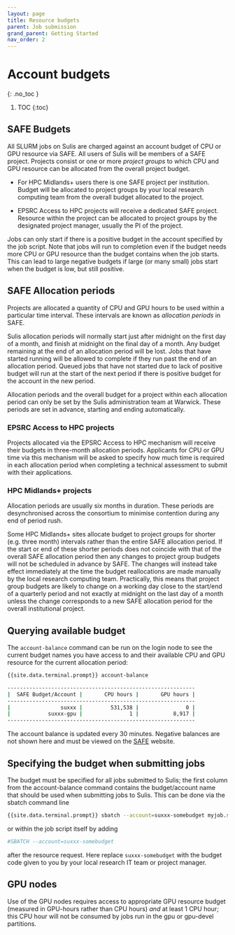 ```yaml
---
layout: page
title: Resource budgets 
parent: Job submission
grand_parent: Getting Started
nav_order: 2
---
```


# Account budgets 
{: .no_toc }

1. TOC
{:toc}

## SAFE Budgets

All SLURM jobs on Sulis are charged against an account budget of CPU or GPU resource via SAFE. All users of Sulis will be members of a SAFE project. Projects consist or one or more *project groups* to which CPU and GPU resource can be allocated from the overall project budget.

- For HPC Midlands+ users there is one SAFE project per institution. Budget will be allocated to project groups by your local research computing team from the overall budget allocated to the project.

- EPSRC Access to HPC projects will receive a dedicated SAFE project. Resource within the project can be allocated to project groups by the designated project manager, usually the PI of the project.

Jobs can only start if there is a positive budget in the account specified by the job script. Note that jobs will run to completion even if the budget needs more CPU or GPU resource than the budget contains when the job starts. This can lead to large negative budgets if large (or many small) jobs start when the budget is low, but still positive.

## SAFE Allocation periods

Projects are allocated a quantity of CPU and GPU hours to be used within a particular time interval. These intervals are known as *allocation periods* in SAFE. 

Sulis allocation periods will normally start just after midnight on the first day of a month, and finish at midnight on the final day of a month. Any budget remaining at the end of an allocation period will be lost. Jobs that have started running will be allowed to complete if they run past the end of an allocation period. Queued jobs that have not started due to lack of positive budget will run at the start of the next period if there is positive budget for the account in the new period. 

Allocation periods and the overall budget for a project within each allocation period can only be set by the Sulis administration team at Warwick. These periods are set in advance, starting and ending automatically.

### EPSRC Access to HPC projects

Projects allocated via the EPSRC Access to HPC mechanism will receive their budgets in three-month allocation periods. Applicants for CPU or GPU time via this mechanism will be asked to specify how much time is required in each allocation period when completing a technical assessment to submit with their applications. 

### HPC Midlands+ projects

Allocation periods are usually six months in duration. These periods are desynchronised across the consortium to minimise contention during any end of period rush. 

Some HPC Midlands+ sites allocate budget to project groups for shorter (e.g. three month) intervals rather than the entire SAFE allocation period. If the start or end of these shorter periods does not coincide with that of the overall SAFE allocation period then any changes to project group budgets will not be scheduled in advance by SAFE. The changes will instead take effect immediately at the time the budget reallocations are made manually by the local research computing team. Practically, this means that project group budgets are likely to change on a working day close to the start/end of a quarterly period and not exactly at midnight on the last day of a month unless the change corresponds to a new SAFE allocation period for the overall institutional project.

## Querying available budget

The `account-balance` command can be run on the login node to see the current budget names you have access to and their available CPU and GPU resource for the current allocation period:

```bash
{{site.data.terminal.prompt}} account-balance

------------------------------------------------------------
|  SAFE Budget/Account |       CPU hours |       GPU hours |
------------------------------------------------------------
|                suxxx |         531,538 |               0 |
|            suxxx-gpu |               1 |           8,917 |
------------------------------------------------------------
```

The account balance is updated every 30 minutes. Negative balances are not shown here and must be viewed on the [SAFE](https://safe.epcc.ed.ac.uk/) website.

## Specifying the budget when submitting jobs

The budget must be specified for all jobs submitted to Sulis; the first column from the account-balance command contains the budget/account name that should be used when submitting jobs to Sulis. This can be done via the sbatch command line

```bash
{{site.data.terminal.prompt}} sbatch --account=suxxx-somebudget myjob.slurm
```

or within the job script itself by adding

```bash
#SBATCH --account=suxxx-somebudget
```

after the resource request. Here replace `suxxx-somebudget` with the budget code given to you by your local research IT team or project manager.

## GPU nodes

Use of the GPU nodes requires access to appropriate GPU resource budget (measured in GPU-hours rather than CPU hours) _and_ at least 1 CPU hour; this CPU hour will not be consumed by jobs run in the gpu or gpu-devel partitions.
